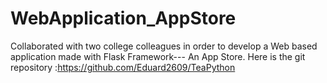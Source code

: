 # WebApplication_AppStore
 Collaborated with two college colleagues in order to develop a Web based application made with Flask Framework--- An App Store. Here is the git repository :https://github.com/Eduard2609/TeaPython
